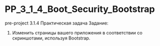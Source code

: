 # PP_3_1_4_Boot_Security_Bootstrap
pre-project  3.1.4
Практическая задача
Задание:

1. Изменить страницы вашего приложения в соответствии со скриншотами, используя Bootstrap.
